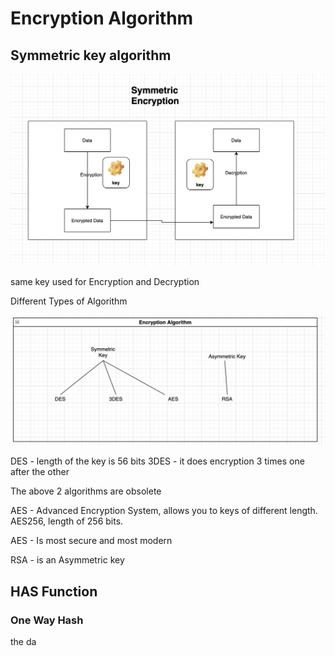 # Encryption Algorithm


## Symmetric key algorithm

![Symmetric Encryption](https://github.com/arun786/SSL_TLS/blob/main/src/main/resources/Screen%20Shot%202020-10-06%20at%205.19.52%20AM.png)


same key used for Encryption and Decryption

Different Types of Algorithm

![Algorithms](https://github.com/arun786/SSL_TLS/blob/main/src/main/resources/Screen%20Shot%202020-10-06%20at%205.34.47%20AM.png)


DES - length of the key is 56 bits
3DES - it does encryption 3 times one after the other

The above 2 algorithms are obsolete
 

AES - Advanced Encryption System, allows you to keys of different length. AES256, length of 256 bits.

AES - Is most secure and most modern

RSA - is an Asymmetric key

## HAS Function

### One Way Hash

the da


